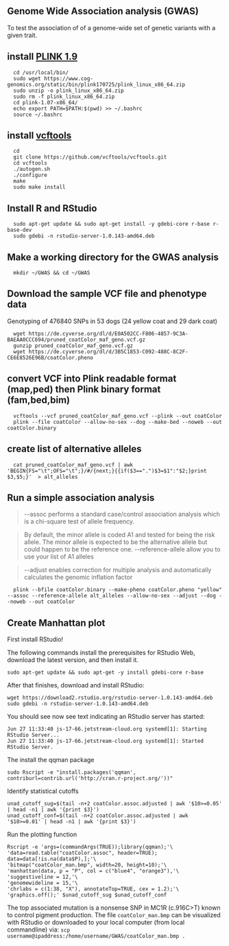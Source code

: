 ## Genome Wide Association analysis (GWAS)
To test the association of of a genome-wide set of genetic variants with a given trait.

## install [PLINK 1.9](https://www.cog-genomics.org/plink/1.9/)

      cd /usr/local/bin/
      sudo wget https://www.cog-genomics.org/static/bin/plink170725/plink_linux_x86_64.zip
      sudo unzip -o plink_linux_x86_64.zip
      sudo rm -f plink_linux_x86_64.zip
      cd plink-1.07-x86_64/
      echo export PATH=$PATH:$(pwd) >> ~/.bashrc
      source ~/.bashrc

## install [vcftools](https://vcftools.github.io/)

      cd
      git clone https://github.com/vcftools/vcftools.git
      cd vcftools
      ./autogen.sh
      ./configure
      make
      sudo make install
     
## Install R and RStudio
      sudo apt-get update && sudo apt-get install -y gdebi-core r-base r-base-dev
      sudo gdebi -n rstudio-server-1.0.143-amd64.deb

## Make a working directory for the GWAS analysis

      mkdir ~/GWAS && cd ~/GWAS

## Download the sample VCF file and phenotype data
Genotyping of 476840 SNPs in 53 dogs (24 yellow coat and 29 dark coat)

      wget https://de.cyverse.org/dl/d/E0A502CC-F806-4857-9C3A-BAEAA0CCC694/pruned_coatColor_maf_geno.vcf.gz
      gunzip pruned_coatColor_maf_geno.vcf.gz
      wget https://de.cyverse.org/dl/d/3B5C1853-C092-488C-8C2F-CE6E8526E96B/coatColor.pheno

## convert VCF into Plink readable format (map,ped) then Plink binary format (fam,bed,bim)

      vcftools --vcf pruned_coatColor_maf_geno.vcf --plink --out coatColor
      plink --file coatColor --allow-no-sex --dog --make-bed --noweb --out coatColor.binary

## create list of alternative alleles

      cat pruned_coatColor_maf_geno.vcf | awk 'BEGIN{FS="\t";OFS="\t";}/#/{next;}{{if($3==".")$3=$1":"$2;}print $3,$5;}'  > alt_alleles

## Run a simple association analysis
> --assoc performs a standard case/control association analysis which is a chi-square test of allele frequency.

> By default, the minor allele is coded A1 and tested for being the risk allele. The minor allele is expected to be the alternative allele
but could happen to be the reference one. --reference-allele allow you to use your list of A1 alleles

> --adjust enables correction for multiple analysis and automatically calculates the genomic inflation factor  

      plink --bfile coatColor.binary --make-pheno coatColor.pheno "yellow" --assoc --reference-allele alt_alleles --allow-no-sex --adjust --dog --noweb --out coatColor

## Create Manhattan plot

First install RStudio!

The following commands install the prerequisites for RStudio Web, download the latest version, and then install it.

```
sudo apt-get update && sudo apt-get -y install gdebi-core r-base
```
After that finishes, download and install RStudio:

```
wget https://download2.rstudio.org/rstudio-server-1.0.143-amd64.deb
sudo gdebi -n rstudio-server-1.0.143-amd64.deb 
```
You should see now see text indicating an RStudio server has started:

```
Jun 27 11:33:40 js-17-66.jetstream-cloud.org systemd[1]: Starting RStudio Server...
Jun 27 11:33:40 js-17-66.jetstream-cloud.org systemd[1]: Started RStudio Server.
```

The install the qqman package

    sudo Rscript -e "install.packages('qqman',  contriburl=contrib.url('http://cran.r-project.org/'))"

Identify statistical cutoffs

    unad_cutoff_sug=$(tail -n+2 coatColor.assoc.adjusted | awk '$10>=0.05' | head -n1 | awk '{print $3}')
    unad_cutoff_conf=$(tail -n+2 coatColor.assoc.adjusted | awk '$10>=0.01' | head -n1 | awk '{print $3}')

Run the plotting function
```
Rscript -e 'args=(commandArgs(TRUE));library(qqman);'\
'data=read.table("coatColor.assoc", header=TRUE); data=data[!is.na(data$P),];'\
'bitmap("coatColor_man.bmp", width=20, height=10);'\
'manhattan(data, p = "P", col = c("blue4", "orange3"),'\
'suggestiveline = 12,'\
'genomewideline = 15,'\
'chrlabs = c(1:38, "X"), annotateTop=TRUE, cex = 1.2);'\
'graphics.off();' $unad_cutoff_sug $unad_cutoff_conf
```

The top associated mutation is a nonsense SNP in MC1R (c.916C>T) known to control pigment production. The file `coatColor_man.bmp` can be visualized with RStudio or downloaded to your local computer (from local commandline) via: `scp username@ipaddress:/home/username/GWAS/coatColor_man.bmp .` 
